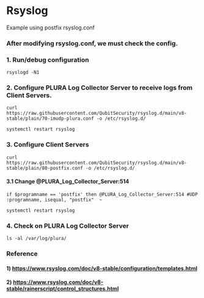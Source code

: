 # Rsyslog
Example using postfix rsyslog.conf 

### After modifying rsyslog.conf, we must check the config.

### 1. Run/debug configuration

    rsyslogd -N1

### 2. Configure PLURA Log Collector Server to receive logs from Client Servers.

    curl https://raw.githubusercontent.com/QubitSecurity/rsyslog.d/main/v8-stable/plain/70-imudp-plura.conf -o /etc/rsyslog.d/
    
    systemctl restart rsyslog

### 3. Configure Client Servers

    curl https://raw.githubusercontent.com/QubitSecurity/rsyslog.d/main/v8-stable/plain/80-postfix.conf -o /etc/rsyslog.d/
    

#### 3.1 Change @PLURA_Log_Collector_Server:514

    if $programname == 'postfix' then @PLURA_Log_Collector_Server:514 #UDP
    :programname, isequal, "postfix"  ~
    
    systemctl restart rsyslog

### 4. Check on PLURA Log Collector Server

    ls -al /var/log/plura/


### Reference

#### 1) https://www.rsyslog.com/doc/v8-stable/configuration/templates.html

#### 2) https://www.rsyslog.com/doc/v8-stable/rainerscript/control_structures.html
